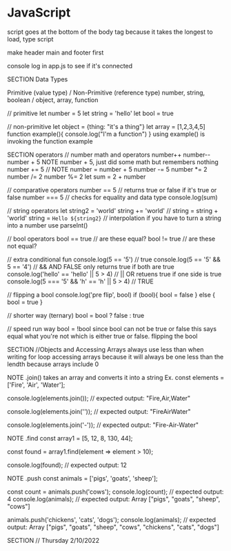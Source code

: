 # JavaScript

script goes at the bottom of the body tag because it takes the longest to load, type script

make header main and footer first

console log in app.js to see if it's connected

SECTION Data Types

Primitive (value type) / Non-Primitive (reference type)
number, string, boolean / object, array, function

// primitive
let number = 5
let string = 'hello'
let bool = true

// non-primitive
let object = {thing: "it's a thing"}
let array = [1,2,3,4,5]
function example(){
console.log("I'm a function")
}
using example() is invoking the function example

SECTION operators
// number math and operators
number++
number--
number + 5 NOTE number + 5, just did some math but remembers nothing
number += 5 // NOTE number = number + 5
number -= 5
number \*= 2
number /= 2
number %= 2
let sum = 2 + number

// comparative operators
number == 5 // returns true or false if it's true or false
number === 5 // checks for equality and data type
console.log(sum)

// string operators
let string2 = 'world'
string += 'world' // string = string + 'world'
string = `Hello ${string2}` // interpolation
if you have to turn a string into a number use parseInt()

// bool operators
bool == true // are these equal?
bool != true // are these not equal?

// extra conditional fun
console.log(5 == '5') // true
console.log(5 == '5' && 5 == '4') // && AND FALSE only returns true if both are true
console.log('hello' == 'hello' || 5 > 4) // || OR retuens true if one side is true
console.log(5 === '5' && 'h' == 'h' || 5 > 4) // TRUE

// flipping a bool
console.log('pre flip', bool)
if (bool){
bool = false
} else {
bool = true
}

// shorter way (ternary)
bool = bool ? false : true

// speed run way
bool = !bool
since bool can not be true or false this says equal what you're not which is either true or false. flipping the bool

SECTION //Objects and Accessing Arrays
always use less than when writing for loop accessing arrays because it will always be one less than the lendth because arrays include 0

NOTE
.join() takes an array and converts it into a string
Ex.
const elements = ['Fire', 'Air', 'Water'];

console.log(elements.join());
// expected output: "Fire,Air,Water"

console.log(elements.join(''));
// expected output: "FireAirWater"

console.log(elements.join('-'));
// expected output: "Fire-Air-Water"

NOTE
.find
const array1 = [5, 12, 8, 130, 44];

const found = array1.find(element => element > 10);

console.log(found);
// expected output: 12

NOTE
.push
const animals = ['pigs', 'goats', 'sheep'];

const count = animals.push('cows');
console.log(count);
// expected output: 4
console.log(animals);
// expected output: Array ["pigs", "goats", "sheep", "cows"]

animals.push('chickens', 'cats', 'dogs');
console.log(animals);
// expected output: Array ["pigs", "goats", "sheep", "cows", "chickens", "cats", "dogs"]

SECTION // Thursday 2/10/2022
